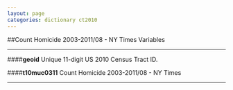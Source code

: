 ```yaml
---
layout: page
categories: dictionary ct2010
---
```


##Count Homicide 2003-2011/08 - NY Times Variables

---

####**geoid**
Unique 11-digit US 2010 Census Tract ID.


####**t10muc0311**
Count Homicide 2003-2011/08 - NY Times

---

